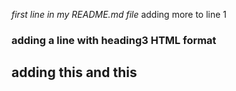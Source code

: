 *first line in my README.md file* adding more to line 1


### adding a line with heading3 HTML format


## adding this and this

